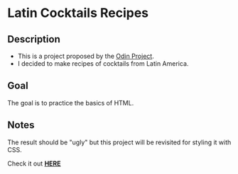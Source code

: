 # Latin Cocktails Recipes

## Description
- This is a project proposed by the [Odin Project](https://www.theodinproject.com/). 
- I decided to make recipes of cocktails from Latin America.

## Goal
The goal is to practice the basics of HTML. 

## Notes
The result should be "ugly" but this project will be revisited for styling it with CSS.

Check it out [**HERE**](https://miachafer.github.io/odin-recipes/)
